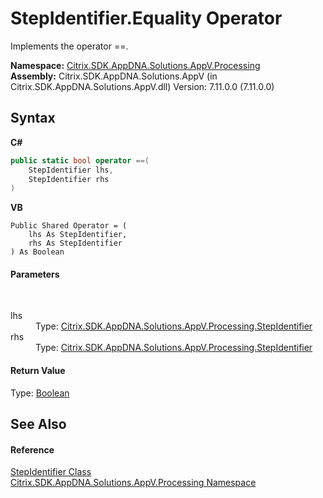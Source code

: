 # StepIdentifier.Equality Operator 
 

Implements the operator ==.

**Namespace:**&nbsp;<a href="e89d7bb5-69e7-7aff-5732-d06b09ac746d">Citrix.SDK.AppDNA.Solutions.AppV.Processing</a><br />**Assembly:**&nbsp;Citrix.SDK.AppDNA.Solutions.AppV (in Citrix.SDK.AppDNA.Solutions.AppV.dll) Version: 7.11.0.0 (7.11.0.0)

## Syntax

**C#**
```csharp
public static bool operator ==(
	StepIdentifier lhs,
	StepIdentifier rhs
)
```

**VB**
```vbnet
Public Shared Operator = ( 
	lhs As StepIdentifier,
	rhs As StepIdentifier
) As Boolean
```


#### Parameters
&nbsp;<dl><dt>lhs</dt><dd>Type: <a href="3472c99e-3f0a-1b0c-33ad-695070d74faa">Citrix.SDK.AppDNA.Solutions.AppV.Processing.StepIdentifier</a><br /></dd><dt>rhs</dt><dd>Type: <a href="3472c99e-3f0a-1b0c-33ad-695070d74faa">Citrix.SDK.AppDNA.Solutions.AppV.Processing.StepIdentifier</a><br /></dd></dl>

#### Return Value
Type: <a href="http://msdn2.microsoft.com/en-us/library/a28wyd50" target="_blank">Boolean</a>

## See Also


#### Reference
<a href="3472c99e-3f0a-1b0c-33ad-695070d74faa">StepIdentifier Class</a><br /><a href="e89d7bb5-69e7-7aff-5732-d06b09ac746d">Citrix.SDK.AppDNA.Solutions.AppV.Processing Namespace</a><br />
